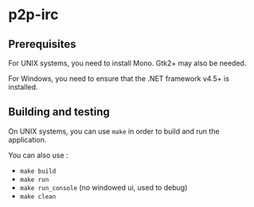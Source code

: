 # p2p-irc

## Prerequisites

For UNIX systems, you need to install Mono. Gtk2+ may also be needed.

For Windows, you need to ensure that the .NET framework v4.5+ is installed.

## Building and testing

On UNIX systems, you can use `make` in order to build and run the application.

You can also use :
 - `make build`
 - `make run`
 - `make run_console` (no windowed ui, used to debug)
 - `make clean`
